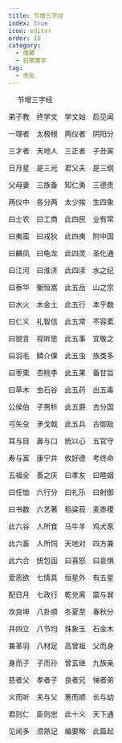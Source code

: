 ```yaml
---
title: 节增三字经
index: true
icon: editor
order: 18
category:
  - 儒藏
  - 启蒙蒙学
tag:
  - 佚名
---
```

　
节增三字经  

弟子教　终学文　学文始　启见闻  

一理者　太极根　两仪者　阴阳分  

三才者　天地人　三正者　子丑寅  

日月星　是三光　君父夫　是三纲  

父母妻　三族备　知仁勇　三德贵  

两仪中　各分两　太少挨　生四象  

曰士农　曰工商　此四民　业有常  

曰夷蛮　曰戎狄　此四夷　附中国  

曰麟凤　曰龟龙　此四灵　圣化通  

曰江河　曰淮济　此四渎　水之纪  

曰泰华　衡恒嵩　此五岳　山之宗  

曰水火　木金土　此五行　本乎数  

曰仁义　礼智信　此五常　不容紊  

曰貌言　视听思　此五事　宜敬之  

曰羽毛　鳞介倮　此五虫　族类多  

曰枣栗　杏桃李　此五果　备甘旨  

曰草木　虫石谷　此五药　出五毒  

公侯伯　子男析　此五爵　古分国  

弓矢殳　矛戈戟　此五兵　古御敌  

耳与目　鼻与口　统以心　五官守  

寿与富　康宁并　攸好德　考终命  

五福全　善之庆　曰孝友　曰睦姻  

曰任恤　六行分　曰礼乐　曰射御  

曰书数　六艺著　稻粱菽　麦黍稷  

此六谷　人所食　马牛羊　鸡犬豕  

此六畜　人所饲　天地对　四方兼  

此六合　统包函　曰喜怒　曰哀惧  

爱恶欲　七情具　恒星外　有五星  

配日月　七政行　乾兑离　震与巽  

坎良坤　八卦顺　冬夏至　春秋分  

并四立　八节均　珠象玉　石金木  

兼革羽　八材足　高曾祖　父而身  

身而子　子而孙　曾玄继　九族亲  

慈者父　孝者子　良者兄　悌者弟  

义而听　夫与父　惠而顺　长与幼  

君则仁　臣则忠　此十义　天下通  

见闻多　须熟记　编要略　此篇起  
